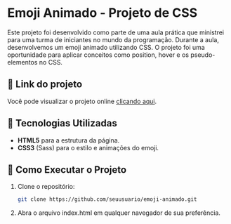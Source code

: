 # Emoji Animado - Projeto de CSS

Este projeto foi desenvolvido como parte de uma aula prática que ministrei para uma turma de iniciantes no mundo da programação. Durante a aula, desenvolvemos um emoji animado utilizando CSS. O projeto foi uma oportunidade para aplicar conceitos como position, hover e os pseudo-elementos no CSS.

## 🔗 Link do projeto
Você pode visualizar o projeto online [clicando aqui](https://catiuu.github.io/emoji-animado-VnW/).

## 🎨 Tecnologias Utilizadas

- **HTML5** para a estrutura da página.
- **CSS3** (Sass) para o estilo e animações do emoji.

## 🚀 Como Executar o Projeto

1. Clone o repositório:

   ```bash
   git clone https://github.com/seuusuario/emoji-animado.git
2. Abra o arquivo index.html em qualquer navegador de sua preferência.
